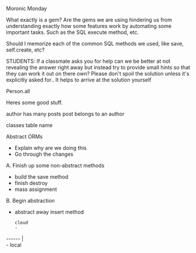 Moronic Monday

What exactly is a gem? Are the gems we are using hindering us from understanding exactly how some features work by automating some important tasks. Such as the SQL execute method, etc.

Should I memorize each of the common SQL methods we used, like save, self.create, etc?

STUDENTS: If a classmate asks you for help can we be better at not revealing the answer right away but instead try to provide small hints so that they can work it out on there own? Please don't spoil the solution unless it's explicitly asked for.. It helps to arrive at the solution yourself

Person.all


Heres some good stuff.

author has many posts
post belongs to an author

classes table name

Abstract ORMs
 - Explain why are we doing this
 - Go through the changes

 A. Finish up some non-abstract methods
 - build the save method
 - finish destroy
 - mass assignment

B. Begin abstraction
  - abstract away insert method

        cloud
        -
------ |   
        -
        local
